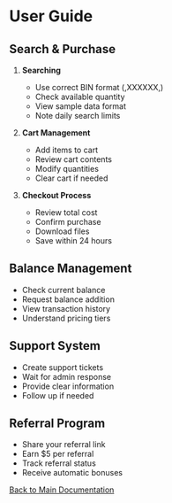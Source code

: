  # User Guide

## Search & Purchase
1. **Searching**
   - Use correct BIN format (,XXXXXX,)
   - Check available quantity
   - View sample data format
   - Note daily search limits

2. **Cart Management**
   - Add items to cart
   - Review cart contents
   - Modify quantities
   - Clear cart if needed

3. **Checkout Process**
   - Review total cost
   - Confirm purchase
   - Download files
   - Save within 24 hours

## Balance Management
- Check current balance
- Request balance addition
- View transaction history
- Understand pricing tiers

## Support System
- Create support tickets
- Wait for admin response
- Provide clear information
- Follow up if needed

## Referral Program
- Share your referral link
- Earn $5 per referral
- Track referral status
- Receive automatic bonuses

[Back to Main Documentation](README.md)